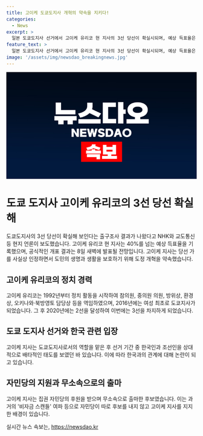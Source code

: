 ```yaml
---
title: 고이케 도쿄도지사 개혁의 약속을 지키다!
categories:
  - News
excerpt: >
  일본 도쿄도지사 선거에서 고이케 유리코 현 지사의 3선 당선이 확실시되며, 예상 득표율은 40%를 넘길 것으로 예측됐다. 집권 자민당은 무소속으로 출마한 고이케 지사를 지원했고, 고이케 지사는 도민의 생명과 생활을 지키겠다는 다짐을 밝히며 사실상의 당선 인사를 전했다. 이는 도쿄지사로는 여성 최초로 3선을 달성한 것이다. 고이케 지사는 한국인과 조선인에 대해 배타적인 태도를 보이며 논란을 불러왔다.
feature_text: >
  일본 도쿄도지사 선거에서 고이케 유리코 현 지사의 3선 당선이 확실시되며, 예상 득표율은 40%를 넘길 것으로 예측됐다. 집권 자민당은 무소속으로 출마한 고이케 지사를 지원했고, 고이케 지사는 도민의 생명과 생활을 지키겠다는 다짐을 밝히며 사실상의 당선 인사를 전했다. 이는 도쿄지사로는 여성 최초로 3선을 달성한 것이다. 고이케 지사는 한국인과 조선인에 대해 배타적인 태도를 보이며 논란을 불러왔다.
image: '/assets/img/newsdao_breakingnews.jpg'
---
```


<p><img src="/assets/img/newsdao_breakingnews.jpg" alt="ranknews 속보" /></p>

<h1>도쿄 도지사 고이케 유리코의 3선 당선 확실해</h1>

<p data-ke-size="size16">도쿄도지사의 3선 당선이 확실해 보인다는 출구조사 결과가 나왔다고 NHK와 교도통신 등 현지 언론이 보도했습니다. 고이케 유리코 현 지사는 40%를 넘는 예상 득표율을 기록했으며, 공식적인 개표 결과는 8일 새벽에 발표될 전망입니다. 고이케 지사는 당선 가를 사실상 인정하면서 도민의 생명과 생활을 보호하기 위해 도정 개혁을 약속했습니다.</p>

<h2 data-ke-size="size26">고이케 유리코의 정치 경력</h2>

<p data-ke-size="size16">고이케 유리코는 1992년부터 정치 활동을 시작하여 참의원, 중의원 의원, 방위상, 환경상, 오키나와·북방영토 담당상 등을 역임하였으며, 2016년에는 여성 최초로 도쿄지사가 되었습니다. 그 후 2020년에는 2선을 달성하여 이번에는 3선을 차지하게 되었습니다.</p>

<h2 data-ke-size="size26">도쿄 도지사 선거와 한국 관련 입장</h2>

<p data-ke-size="size16">고이케 지사는 도쿄도지사로서의 역할을 맡은 후 선거 기간 중 한국인과 조선인을 상대적으로 배타적인 태도를 보였던 바 있습니다. 이에 따라 한국과의 관계에 대해 논란이 되고 있습니다.</p>

<h2 data-ke-size="size26">자민당의 지원과 무소속으로의 출마</h2>

<p data-ke-size="size16">고이케 지사는 집권 자민당의 후원을 받으며 무소속으로 출마한 후보였습니다. 이는 과거의 '비자금 스캔들' 여파 등으로 자민당이 따로 후보를 내지 않고 고이케 지사를 지지한 배경이 있습니다.</p>
실시간 뉴스 속보는, <a href="https://newsdao.kr" rel="dofollow">https://newsdao.kr</a>


